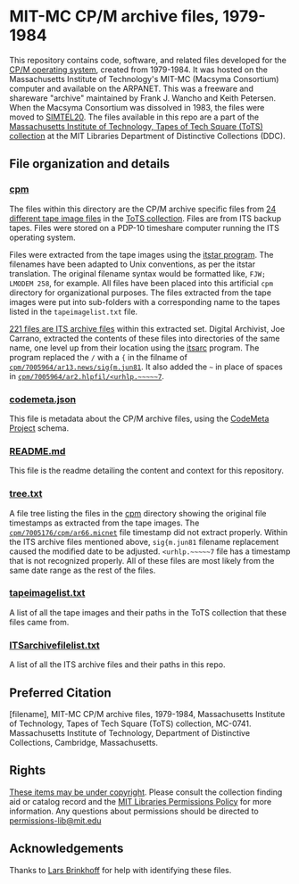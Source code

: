 # MIT-MC CP/M archive files, 1979-1984 
This repository contains code, software, and related files developed for the [CP/M operating system](https://en.wikipedia.org/wiki/CP/M), created from 1979-1984. It was hosted on the Massachusetts Institute of Technology's MIT-MC (Macsyma Consortium) computer and available on the ARPANET. This was a freeware and shareware "archive" maintained by Frank J. Wancho and Keith Petersen. When the Macsyma Consortium was dissolved in 1983, the files were moved to [SIMTEL20](https://www.cni.org/resources/historical-resources/farnet-stories-project/geographical-index/story149.NM). The files available in this repo are a part of the [Massachusetts Institute of Technology, Tapes of Tech Square (ToTS) collection](https://archivesspace.mit.edu/repositories/2/resources/1265) at the MIT Libraries Department of Distinctive Collections (DDC).
## File organization and details
### [cpm](../main/cpm)
The files within this directory are the CP/M archive specific files from [24 different tape image files](../main/tapeimagelist.txt) in the [ToTS collection](https://archivesspace.mit.edu/repositories/2/resources/1265). Files are from ITS backup tapes. Files were stored on a PDP-10 timeshare computer running the ITS operating system.

Files were extracted from the tape images using the [itstar program](https://github.com/PDP-10/itstar). The filenames have been adapted to Unix conventions, as per the itstar translation. The original filename syntax would be formatted like, `FJW; LMODEM 258`, for example. All files have been placed into this artificial `cpm` directory for organizational purposes. The files extracted from the tape images were put into sub-folders with a corresponding name to the tapes listed in the `tapeimagelist.txt` file.

[221 files are ITS archive files](../main/ITSarchivefilelist.txt) within this extracted set. Digital Archivist, Joe Carrano, extracted the contents of these files into directories of the same name, one level up from their location using the [itsarc](https://github.com/larsbrinkhoff/pdp10-its-disassembler/blob/master/itsarc.c) program. The program replaced the `/` with a `{` in the filname of [`cpm/7005964/ar13.news/sig{m.jun81`](../main/cpm/7005964/ar13.news/sig{m.jun81). It also added the `~` in place of spaces in [`cpm/7005964/ar2.hlpfil/<urhlp.~~~~~7`](`../main/cpm/7005964/ar2.hlpfil/<urhlp.~~~~~7`). 
### [codemeta.json](../main/codemeta.json)
This file is metadata about the CP/M archive files, using the [CodeMeta Project](https://codemeta.github.io/) schema.
### [README.md](../main/README.md)
This file is the readme detailing the content and context for this repository.
### [tree.txt](../main/tree.txt)
A file tree listing the files in the [cpm](../main/cpm) directory showing the original file timestamps as extracted from the tape images. The [`cpm/7005176/cpm/ar66.micnet`](../cpm/7005176/cpm/ar66.micnet) file timestamp did not extract properly. Within the ITS archive files mentioned above, `sig{m.jun81` filename replacement caused the modified date to be adjusted. `<urhlp.~~~~~7` file has a timestamp that is not recognized properly. All of these files are most likely from the same date range as the rest of the files. 
### [tapeimagelist.txt](../main/tapeimagelist.txt)
A list of all the tape images and their paths in the ToTS collection that these files came from.
### [ITSarchivefilelist.txt](../main/ITSarchivefilelist.txt)
A list of all the ITS archive files and their paths in this repo.
## Preferred Citation
[filename], MIT-MC CP/M archive files, 1979-1984, Massachusetts Institute of Technology, Tapes of Tech Square (ToTS) collection, MC-0741. Massachusetts Institute of Technology, Department of Distinctive Collections, Cambridge, Massachusetts.
## Rights
[These items may be under copyright](https://rightsstatements.org/page/CNE/1.0/). Please consult the collection finding aid or catalog record and the [MIT Libraries Permissions Policy](https://libraries.mit.edu/about/policies/copyright-permissions-policy/) for more information. Any questions about permissions should be directed to [permissions-lib@mit.edu](mailto:permissions-lib@mit.edu)
## Acknowledgements
Thanks to [Lars Brinkhoff](https://github.com/larsbrinkhoff) for help with identifying these files.